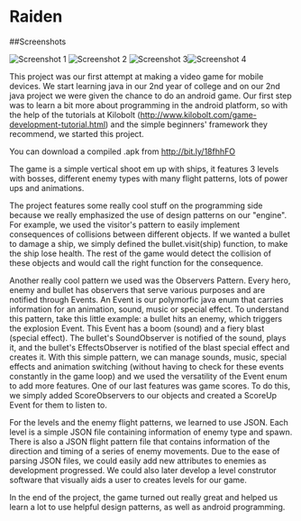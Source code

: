Raiden
======

##Screenshots

![Screenshot 1](https://dl.dropboxusercontent.com/u/488059/raiden1.jpg)
![Screenshot 2](https://dl.dropboxusercontent.com/u/488059/raiden2.jpg)
![Screenshot 3](https://dl.dropboxusercontent.com/u/488059/raiden3.jpg)![Screenshot 4](https://dl.dropboxusercontent.com/u/488059/raiden4.png)

This project was our first attempt at making a video game for mobile devices. 
We start learning java in our 2nd year of college and on our 2nd java project we were given the chance to do an android game.
Our first step was to learn a bit more about programming in the android platform, so
with the help of the tutorials at Kilobolt (http://www.kilobolt.com/game-development-tutorial.html) and the simple beginners' framework they recommend, we started this project.

You can download a compiled .apk from http://bit.ly/18fhhFO

The game is a simple vertical shoot em up with ships, it features 3 levels with bosses, different enemy types with many flight patterns, lots of power ups and animations.

The project features some really cool stuff on the programming side because we really emphasized the use of design patterns on our "engine".
For example, we used the visitor's pattern to easily implement consequences of collisions between different objects. If we wanted a bullet to damage a ship, we simply defined
the bullet.visit(ship) function, to make the ship lose health. The rest of the game would detect the collision of these objects and would call the right function for the consequence.

Another really cool pattern we used was the Observers Pattern. Every hero, enemy and bullet has observers that serve various purposes and are notified through Events.
An Event is our polymorfic java enum that carries information for an animation, sound, music or special effect.
To understand this pattern, take this little example: a bullet hits an enemy, which triggers the explosion Event. This Event has a boom (sound) and a fiery blast (special effect).
The bullet's SoundObserver is notified of the sound, plays it, and the bullet's EffectsObserver is notified of the blast special effect and creates it.
With this simple pattern, we can manage sounds, music, special effects and animation switching (without having to check for these events constantly in the game loop)
and we used the versatility of the Event enum to add more features. One of our last features was game scores. To do this, we simply added ScoreObservers to our objects and created a ScoreUp Event for them to listen to.

For the levels and the enemy flight patterns, we learned to use JSON. Each level is a simple JSON file containing information of enemy type and spawn.
There is also a JSON flight pattern file that contains information of the direction and timing of a series of enemy movements. Due to the ease of parsing JSON files, we could easily add new attributes to enemies as development progressed.
We could also later develop a level construtor software that visually aids a user to creates levels for our game.

In the end of the project, the game turned out really great and helped us learn a lot to use helpful design patterns, as well as android programming.
